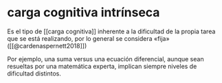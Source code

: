 # carga cognitiva intrínseca
Es el tipo de [[carga cognitiva]] inherente a la dificultad de la propia tarea que se está realizando, por lo general se considera «fija» ([[@cardenaspernett2018]])

Por ejemplo, una suma versus una ecuación diferencial, aunque sean resueltas por una matemática experta, implican siempre niveles de dificultad distintos.
